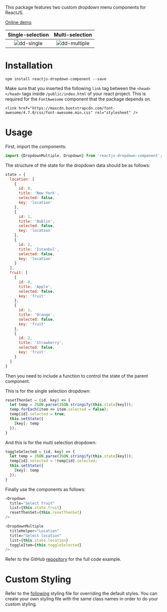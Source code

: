 This package features two custom dropdown menu components for ReactJS.

[Online demo](https://dbilgili.github.io/Custom-ReactJS-Dropdown-Components/index.html)

__Single-selection__       |  __Multi-selection__
:-------------------------:|:-------------------------:
![dd-single](https://user-images.githubusercontent.com/22943912/45922263-37477780-bec7-11e8-81dd-f85e53f8687b.gif)  |  ![dd-multiple](https://user-images.githubusercontent.com/22943912/45922265-40d0df80-bec7-11e8-9f6a-53eb8341592b.gif)

# Installation

    npm install reactjs-dropdown-component --save

Make sure that you inserted the following `link` tag between the `<head></head>` tags inside `/public/index.html` of your react project. This is required for the `FontAwesome` component that the package depends on.

    <link href="https://maxcdn.bootstrapcdn.com/font-awesome/4.7.0/css/font-awesome.min.css" rel="stylesheet" />

# Usage

First, import the components:

```javascript
import {DropdownMultiple, Dropdown} from 'reactjs-dropdown-component';
```

The structure of the state for the dropdown data should be as follows:

```javascript
state = {
  location: [
    {
      id: 0,
      title: 'New York',
      selected: false,
      key: 'location'
    },
    {
      id: 1,
      title: 'Dublin',
      selected: false,
      key: 'location'
    },
    {
      id: 2,
      title: 'Istanbul',
      selected: false,
      key: 'location'
    }
  ],
  fruit: [
    {
      id: 0,
      title: 'Apple',
      selected: false,
      key: 'fruit'
    },
    {
      id: 1,
      title: 'Orange',
      selected: false,
      key: 'fruit'
    },
    {
      id: 2,
      title: 'Strawberry',
      selected: false,
      key: 'fruit'
    }
  ]
}
```

Then you need to include a function to control the state of the parent component.


This is for the single selection dropdown:
```javascript
resetThenSet = (id, key) => {
  let temp = JSON.parse(JSON.stringify(this.state[key]));
  temp.forEach(item => item.selected = false);
  temp[id].selected = true;
  this.setState({
    [key]: temp
  });
}
```
And this is for the multi selection dropdown:
```javascript
toggleSelected = (id, key) => {
  let temp = JSON.parse(JSON.stringify(this.state[key]));
  temp[id].selected = !temp[id].selected;
  this.setState({
    [key]: temp
  });
}
```

Finally use the components as follows:

```javascript
<Dropdown
  title="Select fruit"
  list={this.state.fruit}
  resetThenSet={this.resetThenSet}
/>

<DropdownMultiple
  titleHelper="Location"
  title="Select location"
  list={this.state.location}
  toggleItem={this.toggleSelected}
/>
```

Refer to the GitHub [repository](https://github.com/dbilgili/Custom-ReactJS-Dropdown-Components) for the full code example.

# Custom Styling

Refer to the [following](https://github.com/dbilgili/Custom-ReactJS-Dropdown-Components/blob/master/src/styles/stylus/dropdown.styl) styling file for overriding the default styles. You can create your own styling file with the same class names in order to do your custom styling.
